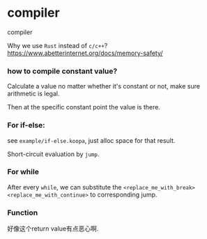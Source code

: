 # compiler
compiler

Why we use `Rust` instead of `c/c++`? https://www.abetterinternet.org/docs/memory-safety/


### how to compile constant value?

Calculate a value no matter whether it's constant or not, make sure arithmetic is legal.

Then at the specific constant point the value is there.

### For if-else:
see `example/if-else.koopa`, just alloc space for that result.

Short-circuit evaluation by `jump`.

### For while 
After every `while`, we can substitute the `<replace_me_with_break>` `<replace_me_with_continue>` to corresponding jump.

### Function
好像这个return value有点恶心啊.
